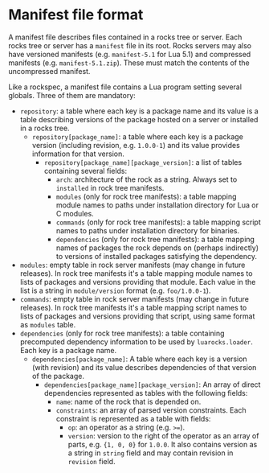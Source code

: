 # Manifest file format

A manifest file describes files contained in a rocks tree or server. Each
rocks tree or server has a `manifest` file in its root. Rocks servers may also
have versioned manifests (e.g. `manifest-5.1` for Lua 5.1) and compressed
manifests (e.g. `manifest-5.1.zip`). These must match the contents of the
uncompressed manifest.

Like a rockspec, a manifest file contains a Lua program setting several
globals. Three of them are mandatory:

* `repository`: a table where each key is a package name and its value is a table describing versions of the package
  hosted on a server or installed in a rocks tree.
  * `repository[package_name]`: a table where each key is a package version (including revision, e.g. `1.0.0-1`)
  and its value provides information for that version.
    * `repository[package_name][package_version]`: a list of tables containing several fields:
      * `arch`: architecture of the rock as a string. Always set to `installed` in rock tree manifests.
      * `modules` (only for rock tree manifests): a table mapping module names to paths under installation
        directory for Lua or C modules.
      * `commands` (only for rock tree manifests): a table mapping script names to paths under installation
        directory for binaries.
      * `dependencies` (only for rock tree manifests): a table mapping names of packages the rock depends on
        (perhaps indirectly) to versions of installed packages satisfying the dependency.
* `modules`: empty table in rock server manifests (may change in future releases). In rock tree manifests
  it's a table mapping module names to lists of packages and versions providing that module. Each value in the
  list is a string in `module/version` format (e.g. `foo/1.0.0-1`).
* `commands`: empty table in rock server manifests (may change in future releases). In rock tree manifests
  it's a table mapping script names to lists of packages and versions providing that script, using same
  format as `modules` table.
* `dependencies` (only for rock tree manifests): a table containing precomputed dependency information
  to be used by `luarocks.loader`. Each key is a package name.
  * `dependencies[package_name]`: A table where each key is a version (with revision) and its value describes
    dependencies of that version of the package.
    * `dependencies[package_name][package_version]`: An array of direct dependencies represented as tables
      with the following fields:
      * `name`: name of the rock that is depended on.
      * `constraints`: an array of parsed version constraints. Each constraint is represented as
        a table with fields:
        * `op`: an operator as a string (e.g. `>=`).
        * `version`: version to the right of the operator as an array of parts, e.g. `{1, 0, 0}` for `1.0.0`.
          It also contains version as a string in `string` field and may contain revision in `revision` field.
